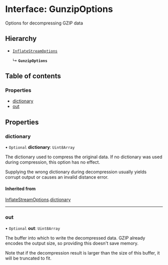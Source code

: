 # Interface: GunzipOptions

Options for decompressing GZIP data

## Hierarchy

- [`InflateStreamOptions`](InflateStreamOptions.md)

  ↳ **`GunzipOptions`**

## Table of contents

### Properties

- [dictionary](GunzipOptions.md#dictionary)
- [out](GunzipOptions.md#out)

## Properties

### dictionary

• `Optional` **dictionary**: `Uint8Array`

The dictionary used to compress the original data. If no dictionary was used during compression, this option has no effect.

Supplying the wrong dictionary during decompression usually yields corrupt output or causes an invalid distance error.

#### Inherited from

[InflateStreamOptions](InflateStreamOptions.md).[dictionary](InflateStreamOptions.md#dictionary)

___

### out

• `Optional` **out**: `Uint8Array`

The buffer into which to write the decompressed data. GZIP already encodes the output size, so providing this doesn't save memory.

Note that if the decompression result is larger than the size of this buffer, it will be truncated to fit.
